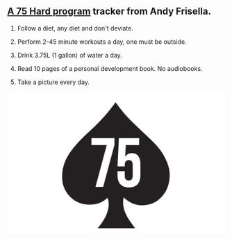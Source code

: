 ## [A 75 Hard program](https://andyfrisella.com/pages/75hard-info) tracker from Andy Frisella.

1. Follow a diet, any diet and don't deviate.

2. Perform 2-45 minute workouts a day, one must be outside.

3. Drink 3.75L (1 gallon) of water a day.

4. Read 10 pages of a personal development book. No audiobooks.

5. Take a picture every day.

![75 Hard logo](/assets/image.png)